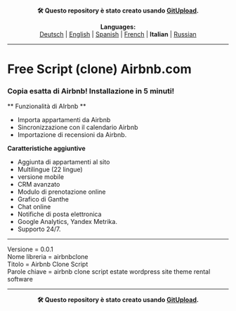 <p align="center"><b>🛠️ Questo repository è stato creato usando <a href="https://gitupload.com">GitUpload</a>.</b></p>

<p align="center"><b>Languages:</b><br /><a href="https://github.com/markolofsen/airbnbclone/blob/master/README_de.md">Deutsch</a> | <a href="https://github.com/markolofsen/airbnbclone/blob/master/README.md">English</a> | <a href="https://github.com/markolofsen/airbnbclone/blob/master/README_es.md">Spanish</a> | <a href="https://github.com/markolofsen/airbnbclone/blob/master/README_fr.md">French</a> | <b>Italian</b> | <a href="https://github.com/markolofsen/airbnbclone/blob/master/README_ru.md">Russian</a></p>

---

# Free Script (clone) Airbnb.com

### Copia esatta di Airbnb! Installazione in 5 minuti!

** Funzionalità di AIrbnb **
* Importa appartamenti da Airbnb
* Sincronizzazione con il calendario Airbnb
* Importazione di recensioni da Airbnb.

**Caratteristiche aggiuntive**
* Aggiunta di appartamenti al sito
* Multilingue (22 lingue)
* versione mobile
* CRM avanzato
* Modulo di prenotazione online
* Grafico di Ganthe
* Chat online
* Notifiche di posta elettronica
* Google Analytics, Yandex Metrika.
* Supporto 24/7.

<hr />

Versione = 0.0.1 <br />
Nome libreria = airbnbclone <br />
Titolo = Airbnb Clone Script <br />
Parole chiave = airbnb clone script estate wordpress site theme rental software <br />


---

<p align="center"><b>🛠️ Questo repository è stato creato usando <a href="https://gitupload.com">GitUpload</a>.</b></p>